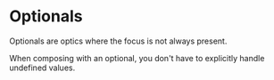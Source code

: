 ---
---

# Optionals

Optionals are optics where the focus is not always present.

When composing with an optional, you don't have to explicitly handle undefined values.
